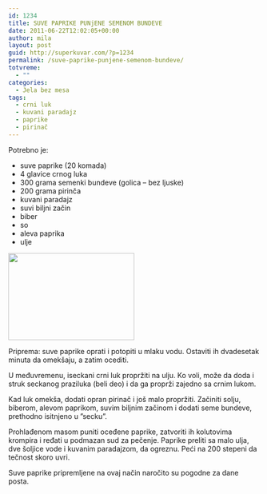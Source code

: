 ```yaml
---
id: 1234
title: SUVE PAPRIKE PUNjENE SEMENOM BUNDEVE
date: 2011-06-22T12:02:05+00:00
author: mila
layout: post
guid: http://superkuvar.com/?p=1234
permalink: /suve-paprike-punjene-semenom-bundeve/
totvreme:
  - ""
categories:
  - Jela bez mesa
tags:
  - crni luk
  - kuvani paradajz
  - paprike
  - pirinač
---
```

Potrebno je:

  * suve paprike (20 komada)
  * 4 glavice crnog luka
  * 300 grama semenki bundeve (golica &#8211; bez ljuske)
  * 200 grama pirinča
  * kuvani paradajz
  * suvi biljni začin
  * biber
  * so
  * aleva paprika
  * ulje

<img class="alignnone size-full wp-image-1235" title="punjenesuvepaprike" src="//superkuvar.com/wp-content/uploads/2011/06/punjenesuvepaprike-e1308743745879.jpg" alt="" width="252" height="174" /> 

Priprema: suve paprike oprati i potopiti u mlaku vodu. Ostaviti ih dvadesetak minuta da omekšaju, a zatim ocediti.

U međuvremenu, iseckani crni luk propržiti na ulju. Ko voli, može da doda i struk seckanog praziluka (beli deo) i da ga proprži zajedno sa crnim lukom.

Kad luk omekša, dodati opran pirinač i još malo propržiti. Začiniti solju, biberom, alevom paprikom, suvim biljnim začinom i dodati seme bundeve, prethodno isitnjeno u &#8221;secku&#8221;.

Prohlađenom masom puniti oceđene paprike, zatvoriti ih kolutovima krompira i ređati u podmazan sud za pečenje. Paprike preliti sa malo ulja, dve šoljice vode i kuvanim paradajzom, da ogreznu. Peći na 200 stepeni da tečnost skoro uvri.

Suve paprike pripremljene na ovaj način naročito su pogodne za dane posta.